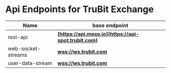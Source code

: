 # Api Endpoints for TruBit Exchange

Name | base endpoint
------------ | ------------
rest-api | **[https://api.mexo.io](https://api-spot.trubit.com)**
web-socket-streams | **[wss://ws.trubit.com](wss://ws.trubit.com)**
user-data-stream | **[wss://ws.trubit.com](wss://ws.trubit.com)**
